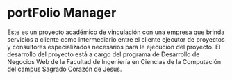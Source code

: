 # portFolio Manager

Este es un proyecto académico de vinculación con una empresa que brinda servicios
a cliente como intermediario entre el cliente ejecutor de proyectos y consultores
especializados necesarios para le ejecución del proyecto. El desarrollo del
proyecto está a cargo del programa de Desarrollo de Negocios Web de la
Facultad de Ingeniería en Ciencias de la Computación del campus Sagrado Corazón
de Jesus. 
